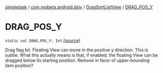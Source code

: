 [simpletask](../../index.md) / [com.mobeta.android.dslv](../index.md) / [DragSortListView](index.md) / [DRAG_POS_Y](.)

# DRAG_POS_Y

`static val DRAG_POS_Y: Int` [(source)](https://github.com/mpcjanssen/simpletask-android/blob/master/src/main/java/com/mobeta/android/dslv/DragSortListView.java#L304)

Drag flag bit. Floating View can move in the positive y direction. This is subtle. What this actually means is that, if enabled, the floating View can be dragged below its starting position. Remove in favor of upper-bounding item position?

